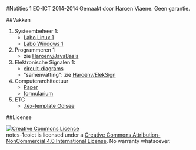 #Notities 1 EO-ICT 2014-2014
Gemaakt door Haroen Viaene. Geen garantie.

##Vakken
1. Systeembeheer 1:
	* [Labo Linux 1](Labo%20Linux%201/notities)
	* [Labo Windows 1](Labo%20Windows)
2. Programmeren 1
	* zie [Haroenv/JavaBasis](http://github.com/haroenv/JavaBasis)
3. Elektronische Signalen 1:
	* [circuit-diagrams](Elektronische%20Signalen%201/schema's)
	* "samenvatting": zie [Haroenv/ElekSign](http://github.com/haroenv/eleksign)
4. Computerarchitectuur
	* [Paper](Computerarchitectuur/paper)
	* [formularium](Computerarchitectuur/formularium)
5. ETC
	* [.tex-template Odisee](ETC/template)

##License

<a rel="license" href="http://creativecommons.org/licenses/by-nc/4.0/"><img alt="Creative Commons Licence" style="border-width:0" src="https://i.creativecommons.org/l/by-nc/4.0/88x31.png" /></a><br /><span xmlns:dct="http://purl.org/dc/terms/" href="http://purl.org/dc/dcmitype/Text" property="dct:title" rel="dct:type">notes-1eoict</span> is licensed under a <a rel="license" href="http://creativecommons.org/licenses/by-nc/4.0/">Creative Commons Attribution-NonCommercial 4.0 International License</a>. No warranty whatsoever.

